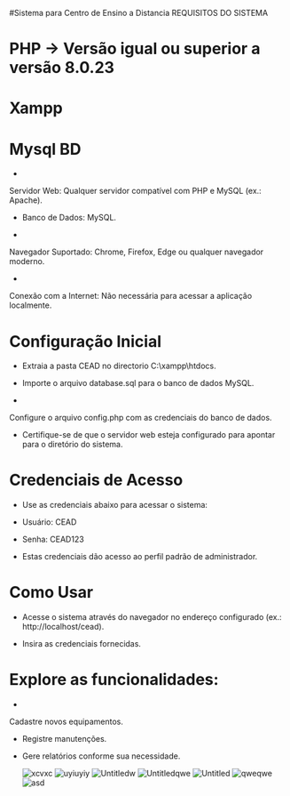 #Sistema para Centro de Ensino a Distancia
REQUISITOS DO SISTEMA

# PHP -> Versão igual ou superior a versão 8.0.23
# Xampp
# Mysql BD 

- 

Servidor Web: Qualquer servidor compatível com PHP e MySQL (ex.: Apache).



- Banco de Dados: MySQL.

- 

Navegador Suportado: Chrome, Firefox, Edge ou qualquer navegador moderno.

- 

Conexão com a Internet: Não necessária para acessar a aplicação localmente.



# Configuração Inicial


- Extraia a pasta CEAD no directorio C:\xampp\htdocs.



- Importe o arquivo database.sql para o banco de dados MySQL.

- 

Configure o arquivo config.php com as credenciais do banco de dados.



- Certifique-se de que o servidor web esteja configurado para apontar para o diretório do sistema.



# Credenciais de Acesso


- Use as credenciais abaixo para acessar o sistema:

- Usuário: CEAD


- Senha: CEAD123


- Estas credenciais dão acesso ao perfil padrão de administrador.



# Como Usar


- Acesse o sistema através do navegador no endereço configurado (ex.: http://localhost/cead).


- Insira as credenciais fornecidas.



# Explore as funcionalidades:
- 

Cadastre novos equipamentos.


- Registre manutenções.


- Gere relatórios conforme sua necessidade.

  ![xcvxc](https://github.com/user-attachments/assets/8d8b8a63-d7b3-4499-a44d-ee85a55abb80)
![uyiuyiy](https://github.com/user-attachments/assets/ab872c97-3603-4f9c-9906-ce563ce2eadf)
![Untitledw](https://github.com/user-attachments/assets/7cca7a54-704f-4f2a-bd3e-ac9903487466)
![Untitledqwe](https://github.com/user-attachments/assets/c632be64-294b-43c9-ab42-1174bba082b1)
![Untitled](https://github.com/user-attachments/assets/055dc9c3-b3ae-4be2-9a72-e68e1c04495b)
![qweqwe](https://github.com/user-attachments/assets/7e01ab04-0f96-45b2-9788-7ebad38e87db)
![asd](https://github.com/user-attachments/assets/fd4162b5-2a78-410d-9ab1-06f1b2558089)

